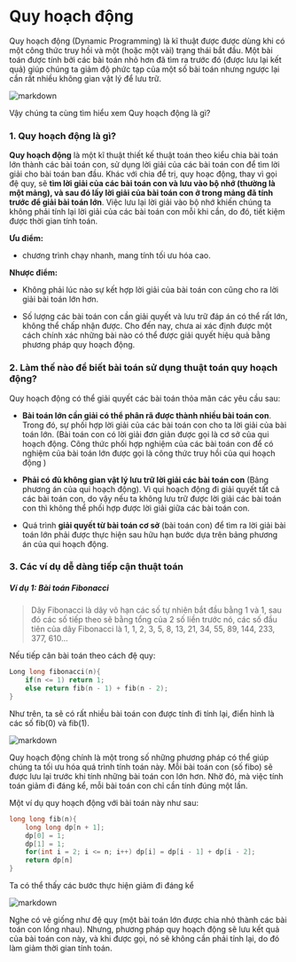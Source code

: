 # Quy hoạch động 
Quy hoạch động (Dynamic Programming) là kĩ thuật được được dùng khi có một công thức truy hồi và một (hoặc một vài) trạng thái bắt đầu. Một bài toán được tính bởi các bài toán nhỏ hơn đã tìm ra trước đó (được lưu lại kết quả) giúp chúng ta giảm độ phức tạp của một số bài toán nhưng ngược lại cần rất nhiều không gian vật lý để lưu trữ.

![markdown](https://s3-ap-southeast-1.amazonaws.com/kipalog.com/jl21im7uz7_1.JPG)

Vậy chúng ta cùng tìm hiểu xem Quy hoạch động là gì?

### 1. Quy hoạch động là gì?

**Quy hoạch động** là một kĩ thuật thiết kế thuật toán theo kiểu chia bài toán lớn thành các bài toán con, sử dụng lời giải của các bài toán con để tìm lời giải cho bài toán ban đầu. 
Khác với chia để trị, quy hoạc động, thay vì gọi đệ quy, sẽ **tìm lời giải của các bài toán con và lưu vào bộ nhớ (thường là một mảng), và sau đó lấy lời giải của bài toán con ở trong mảng đã tính trước để giải bài toán lớn**. Việc lưu lại lời giải vào bộ nhớ khiến chúng ta không phải tính lại lời giải của các bài toán con mỗi khi cần, do đó, tiết kiệm được thời gian tính toán.

**Ưu điểm:**

* chương trình chạy nhanh, mang tính tối ưu hóa cao.

**Nhược điểm:**
   
* Không phải lúc nào sự kết hợp lời giải của bài toán con cũng cho ra lời giải bài toán lớn hơn.

* Số lượng các bài toán con cần giải quyết và lưu trữ đáp án có thể rất lớn, không thể chấp nhận được. Cho đến nay, chưa ai xác định được một cách chính xác những bài nào có thể được giải quyết hiệu quả bằng phương pháp quy hoạch động.

### 2. Làm thế nào để biết bài toán sử dụng thuật toán quy hoạch động?

Quy hoạch động có thể giải quyết các bài toán thỏa mãn các yêu cầu sau:

- **Bài toán lớn cần giải có thể phân rã được thành nhiều bài toán con**. Trong đó, sự
phối hợp lời giải của các bài toán con cho ta lời giải của bài toán lớn. (Bài toán con có lời giải đơn giản được gọi là cơ sở của qui hoạch động. Công thức phối hợp nghiệm của các bài toán con để có nghiệm của bài toán lớn được gọi là công thức truy hồi của qui hoạch động )

- **Phải có đủ không gian vật lý lưu trữ lời giải các bài toán con** (Bảng phương án của
qui hoạch động). Vì qui hoạch động đi giải quyết tất cả các bài toán con, do vậy nếu ta không lưu trữ được lời giải các bài toán con thì không thể phối hợp được lời giải giữa các bài toán con.

- Quá trình **giải quyết từ bài toán cơ sở** (bài toán con) để tìm ra lời giải bài toán lớn
phải được thực hiện sau hữu hạn bước dựa trên bảng phương án của qui hoạch
động.

### 3. Các ví dụ dễ dàng tiếp cận thuật toán

##### Ví dụ 1:  Bài toán **Fibonacci**
> Dãy Fibonacci là dãy vô hạn các số tự nhiên bắt đầu bằng 1 và 1, sau đó các số tiếp theo sẽ bằng tổng của 2 số liền trước nó, các số đầu tiên của dãy Fibonacci là 1, 1, 2, 3, 5, 8, 13, 21, 34, 55, 89, 144, 233, 377, 610... 

Nếu tiếp cân bài toán theo cách đệ quy:
```cpp  
Long long fibonacci(n){
    if(n <= 1) return 1;
    else return fib(n - 1) + fib(n - 2);
}
```
Như trên, ta sẽ có rất nhiều bài toán con được tính đi tính lại, điển hình là các số fib(0) và fib(1).

![markdown](https://o2.edu.vn/wp-content/uploads/2021/10/fib-fig.png)

Quy hoạch động chính là một trong số những phương pháp có thể giúp chúng ta tối ưu hóa quá trình tính toán này. Mỗi bài toán con (số fibo) sẽ được lưu lại trước khi tính những bài toán con lớn hơn. Nhờ đó, mà việc tính toán giảm đi đáng kể, mỗi bài toán con chỉ cần tính đúng một lần.

Một ví dụ quy hoạch động với bài toán này như sau:
```cpp
long long fib(n){
    long long dp[n + 1];
    dp[0] = 1;
    dp[1] = 1;
    for(int i = 2; i <= n; i++) dp[i] = dp[i - 1] + dp[i - 2];
    return dp[n]
}
```
Ta có thể thấy các bước thực hiện giảm đi đáng kể

![markdown](https://scontent.fhan2-1.fna.fbcdn.net/v/t39.30808-6/273891675_804511194277010_8630044035101415095_n.jpg?_nc_cat=101&ccb=1-5&_nc_sid=730e14&_nc_ohc=cCzJoLfY29wAX9o74yi&_nc_ht=scontent.fhan2-1.fna&oh=00_AT_MHg6t69UIHYEsPZpJoTlt8nafuFr1kan3771NzabL8Q&oe=620EBBC7)

Nghe có vẻ giống như đệ quy (một bài toán lớn được chia nhỏ thành các bài toán con lồng nhau). Nhưng, phương pháp quy hoạch động sẽ lưu kết quả của bài toán con này, và khi được gọi, nó sẽ không cần phải tính lại, do đó làm giảm thời gian tính toán.



